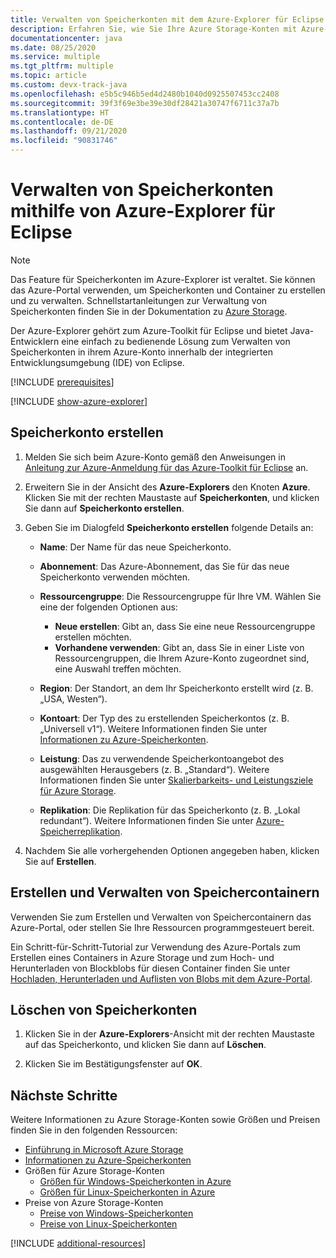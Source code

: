 ```yaml
---
title: Verwalten von Speicherkonten mit dem Azure-Explorer für Eclipse
description: Erfahren Sie, wie Sie Ihre Azure Storage-Konten mit Azure-Explorer für Eclipse verwalten.
documentationcenter: java
ms.date: 08/25/2020
ms.service: multiple
ms.tgt_pltfrm: multiple
ms.topic: article
ms.custom: devx-track-java
ms.openlocfilehash: e5b5c946b5ed4d2480b1040d0925507453cc2408
ms.sourcegitcommit: 39f3f69e3be39e30df28421a30747f6711c37a7b
ms.translationtype: HT
ms.contentlocale: de-DE
ms.lasthandoff: 09/21/2020
ms.locfileid: "90831746"
---
```

# <a name="manage-storage-accounts-by-using-the-azure-explorer-for-eclipse"></a>Verwalten von Speicherkonten mithilfe von Azure-Explorer für Eclipse

> [!NOTE]
> Das Feature für Speicherkonten im Azure-Explorer ist veraltet. Sie können das Azure-Portal verwenden, um Speicherkonten und Container zu erstellen und zu verwalten. Schnellstartanleitungen zur Verwaltung von Speicherkonten finden Sie in der Dokumentation zu [Azure Storage](/azure/storage/blobs/storage-quickstart-blobs-portal).

Der Azure-Explorer gehört zum Azure-Toolkit für Eclipse und bietet Java-Entwicklern eine einfach zu bedienende Lösung zum Verwalten von Speicherkonten in ihrem Azure-Konto innerhalb der integrierten Entwicklungsumgebung (IDE) von Eclipse.

[!INCLUDE [prerequisites](includes/prerequisites.md)]

[!INCLUDE [show-azure-explorer](includes/show-azure-explorer.md)]

## <a name="create-a-storage-account"></a>Speicherkonto erstellen

1. Melden Sie sich beim Azure-Konto gemäß den Anweisungen in [Anleitung zur Azure-Anmeldung für das Azure-Toolkit für Eclipse](./sign-in-instructions.md) an.

1. Erweitern Sie in der Ansicht des **Azure-Explorers** den Knoten **Azure**. Klicken Sie mit der rechten Maustaste auf **Speicherkonten**, und klicken Sie dann auf **Speicherkonto erstellen**.

1. Geben Sie im Dialogfeld **Speicherkonto erstellen** folgende Details an:

   * **Name**: Der Name für das neue Speicherkonto.

   * **Abonnement**: Das Azure-Abonnement, das Sie für das neue Speicherkonto verwenden möchten.

   * **Ressourcengruppe**: Die Ressourcengruppe für Ihre VM. Wählen Sie eine der folgenden Optionen aus:
      * **Neue erstellen**: Gibt an, dass Sie eine neue Ressourcengruppe erstellen möchten.
      * **Vorhandene verwenden**: Gibt an, dass Sie in einer Liste von Ressourcengruppen, die Ihrem Azure-Konto zugeordnet sind, eine Auswahl treffen möchten.

   * **Region**: Der Standort, an dem Ihr Speicherkonto erstellt wird (z. B. „USA, Westen“).

   * **Kontoart**: Der Typ des zu erstellenden Speicherkontos (z. B. „Universell v1“). Weitere Informationen finden Sie unter [Informationen zu Azure-Speicherkonten].

   * **Leistung**: Das zu verwendende Speicherkontoangebot des ausgewählten Herausgebers (z. B. „Standard“). Weitere Informationen finden Sie unter [Skalierbarkeits- und Leistungsziele für Azure Storage].

   * **Replikation**: Die Replikation für das Speicherkonto (z. B. „Lokal redundant“). Weitere Informationen finden Sie unter [Azure-Speicherreplikation].

1. Nachdem Sie alle vorhergehenden Optionen angegeben haben, klicken Sie auf **Erstellen**.

## <a name="create-and-manage-storage-containers"></a>Erstellen und Verwalten von Speichercontainern

Verwenden Sie zum Erstellen und Verwalten von Speichercontainern das Azure-Portal, oder stellen Sie Ihre Ressourcen programmgesteuert bereit.

Ein Schritt-für-Schritt-Tutorial zur Verwendung des Azure-Portals zum Erstellen eines Containers in Azure Storage und zum Hoch- und Herunterladen von Blockblobs für diesen Container finden Sie unter [Hochladen, Herunterladen und Auflisten von Blobs mit dem Azure-Portal](/azure/storage/blobs/storage-quickstart-blobs-portal).

## <a name="delete-a-storage-account"></a>Löschen von Speicherkonten

1. Klicken Sie in der **Azure-Explorers**-Ansicht mit der rechten Maustaste auf das Speicherkonto, und klicken Sie dann auf **Löschen**.

1. Klicken Sie im Bestätigungsfenster auf **OK**.


## <a name="next-steps"></a>Nächste Schritte

Weitere Informationen zu Azure Storage-Konten sowie Größen und Preisen finden Sie in den folgenden Ressourcen:

* [Einführung in Microsoft Azure Storage]
* [Informationen zu Azure-Speicherkonten]
* Größen für Azure Storage-Konten
  * [Größen für Windows-Speicherkonten in Azure]
  * [Größen für Linux-Speicherkonten in Azure]
* Preise von Azure Storage-Konten
  * [Preise von Windows-Speicherkonten]
  * [Preise von Linux-Speicherkonten]

[!INCLUDE [additional-resources](includes/additional-resources.md)]

<!-- URL List -->

[Einführung in Microsoft Azure Storage]: /azure/storage/common/storage-introduction
[Informationen zu Azure-Speicherkonten]: /azure/storage/storage-create-storage-account
[Azure-Speicherreplikation]: /azure/storage/storage-redundancy
[Skalierbarkeits- und Leistungsziele für Azure Storage]: /azure/storage/storage-scalability-targets
[Naming and referencing containers, blobs, and metadata]: https://go.microsoft.com/fwlink/?LinkId=255555

[Größen für Windows-Speicherkonten in Azure]: /azure/virtual-machines/sizes
[Größen für Linux-Speicherkonten in Azure]: /azure/virtual-machines/sizes
[Preise von Windows-Speicherkonten]: https://azure.microsoft.com/pricing/details/virtual-machines/windows/
[Preise von Linux-Speicherkonten]: https://azure.microsoft.com/pricing/details/virtual-machines/linux/

<!-- IMG List -->

[CS01]: media/managing-storage-accounts-using-azure-explorer/CS01.png
[CS02]: media/managing-storage-accounts-using-azure-explorer/CS02.png
[CC01]: media/managing-storage-accounts-using-azure-explorer/CC01.png
[CC02]: media/managing-storage-accounts-using-azure-explorer/CC02.png

[DS01]: media/managing-storage-accounts-using-azure-explorer/DS01.png
[DS02]: media/managing-storage-accounts-using-azure-explorer/DS02.png
[DC01]: media/managing-storage-accounts-using-azure-explorer/DC01.png
[DC02]: media/managing-storage-accounts-using-azure-explorer/DC02.png